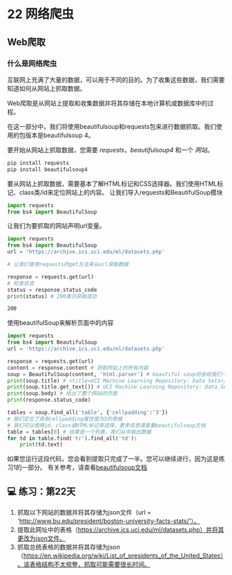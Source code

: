 # 22 网络爬虫

## Web爬取

### 什么是网络爬虫

互联网上充满了大量的数据，可以用于不同的目的。为了收集这些数据，我们需要知道如何从网站上抓取数据。

Web爬取是从网站上提取和收集数据并将其存储在本地计算机或数据库中的过程。

在这一部分中，我们将使用beautifulsoup和requests包来进行数据抓取。我们使用的包版本是beautifulsoup 4。

要开始从网站上抓取数据，您需要 _requests_，_beautifulsoup4_ 和一个 _网站_。

```sh
pip install requests
pip install beautifulsoup4
```

要从网站上抓取数据，需要基本了解HTML标记和CSS选择器。我们使用HTML标记、class类/id来定位网站上的内容。
让我们导入requests和BeautifulSoup模块

```py
import requests
from bs4 import BeautifulSoup
```

让我们为要抓取的网站声明url变量。

```py
import requests
from bs4 import BeautifulSoup
url = 'https://archive.ics.uci.edu/ml/datasets.php'

# 让我们使用requests的get方法来从url获取数据

response = requests.get(url)
# 检查状态
status = response.status_code
print(status) # 200表示获取成功
```

```sh
200
```

使用beautifulSoup来解析页面中的内容

```py
import requests
from bs4 import BeautifulSoup
url = 'https://archive.ics.uci.edu/ml/datasets.php'

response = requests.get(url)
content = response.content # 获取网站上的所有内容
soup = BeautifulSoup(content, 'html.parser') # beautiful soup将会给我们一个解析的机会
print(soup.title) # <title>UCI Machine Learning Repository: Data Sets</title>
print(soup.title.get_text()) # UCI Machine Learning Repository: Data Sets
print(soup.body) # 给出了整个网站的页面
print(response.status_code)

tables = soup.find_all('table', {'cellpadding':'3'})
# 我们定位了具有cellpadding属性值为3的表格
# 我们可以使用id、class或HTML标记来选择，更多信息请查看beautifulsoup文档
table = tables[0] # 结果是一个列表，我们从中取出数据
for td in table.find('tr').find_all('td'):
    print(td.text)
```

如果您运行这段代码，您会看到提取只完成了一半。您可以继续进行，因为这是练习1的一部分。
有关参考，请查看[beautifulsoup文档](https://www.crummy.com/software/BeautifulSoup/bs4/doc/#quick-start)

## 💻 练习：第22天

1. 抓取以下网站的数据并将其存储为json文件（url = 'http://www.bu.edu/president/boston-university-facts-stats/'）。
2. 提取此网址中的表格（https://archive.ics.uci.edu/ml/datasets.php）并将其更改为json文件。
3. 抓取总统表格的数据并将其存储为json（https://en.wikipedia.org/wiki/List_of_presidents_of_the_United_States）。该表格结构不太规整，抓取可能需要很长时间。

